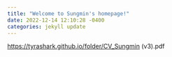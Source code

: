 ```yaml
---
title: "Welcome to Sungmin's homepage!"
date: 2022-12-14 12:10:28 -0400
categories: jekyll update
---
```



https://tyrashark.github.io/folder/CV_Sungmin (v3).pdf
